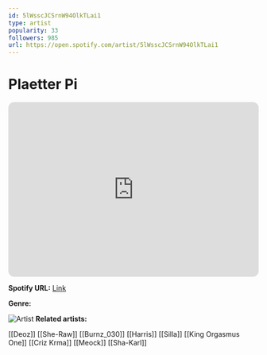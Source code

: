 ```yaml
---
id: 5lWsscJCSrnW94OlkTLai1
type: artist
popularity: 33
followers: 985
url: https://open.spotify.com/artist/5lWsscJCSrnW94OlkTLai1
---
```

# Plaetter Pi

<iframe style="border-radius:12px" src="https://open.spotify.com/embed/artist/5lWsscJCSrnW94OlkTLai1" width="100%" height="352" frameBorder="0" allowfullscreen="" allow="autoplay; clipboard-write; encrypted-media; fullscreen; picture-in-picture" loading="lazy"></iframe>

**Spotify URL:** [Link](https://open.spotify.com/artist/5lWsscJCSrnW94OlkTLai1)

**Genre:** 

![Artist](https://i.scdn.co/image/ab6761610000e5eb00d04100ab2a5068f6605b52)
**Related artists:**

[[Deoz]]
[[She-Raw]]
[[Burnz_030]]
[[Harris]]
[[Silla]]
[[King Orgasmus One]]
[[Criz Krma]]
[[Meock]]
[[Sha-Karl]]
